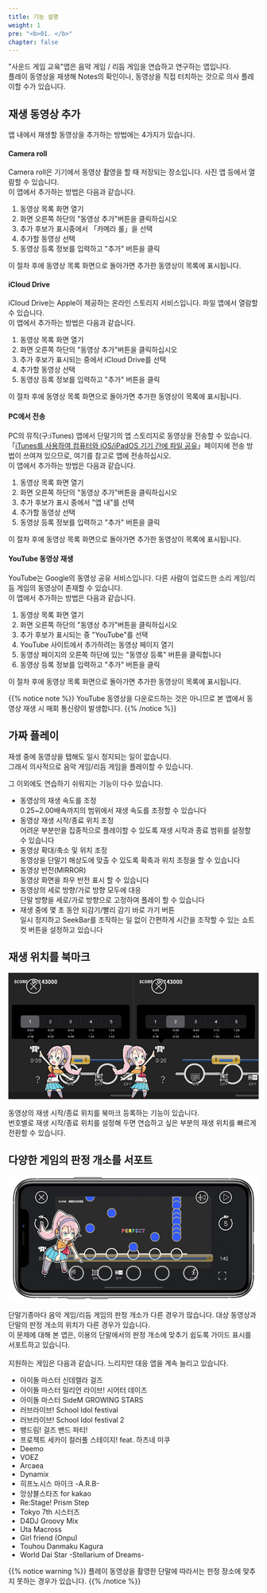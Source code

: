 ```yaml
---
title: 기능 설명
weight: 1
pre: "<b>01. </b>"
chapter: false
---
```


"사운드 게임 교육"앱은 음악 게임 / 리듬 게임을 연습하고 연구하는 앱입니다.<br>
플레이 동영상을 재생해 Notes의 확인이나, 동영상을 직접 터치하는 것으로 의사 플레이할 수가 있습니다.

## 재생 동영상 추가

앱 내에서 재생할 동영상을 추가하는 방법에는 4가지가 있습니다.

#### Camera roll

Camera roll은 기기에서 동영상 촬영을 할 때 저장되는 장소입니다. 사진 앱 등에서 열람할 수 있습니다.<br>
이 앱에서 추가하는 방법은 다음과 같습니다.

1. 동영상 목록 화면 열기
2. 화면 오른쪽 하단의 "동영상 추가"버튼을 클릭하십시오
3. 추가 후보가 표시중에서 「카메라 롤」을 선택
4. 추가할 동영상 선택
5. 동영상 등록 정보를 입력하고 "추가" 버튼을 클릭

이 절차 후에 동영상 목록 화면으로 돌아가면 추가한 동영상이 목록에 표시됩니다.

#### iCloud Drive

iCloud Drive는 Apple이 제공하는 온라인 스토리지 서비스입니다. 파일 앱에서 열람할 수 있습니다.<br>
이 앱에서 추가하는 방법은 다음과 같습니다.

1. 동영상 목록 화면 열기
2. 화면 오른쪽 하단의 "동영상 추가"버튼을 클릭하십시오
3. 추가 후보가 표시되는 중에서 iCloud Drive를 선택
4. 추가할 동영상 선택
5. 동영상 등록 정보를 입력하고 "추가" 버튼을 클릭

이 절차 후에 동영상 목록 화면으로 돌아가면 추가한 동영상이 목록에 표시됩니다.

#### PC에서 전송

PC의 뮤직(구:iTunes) 앱에서 단말기의 앱 스토리지로 동영상을 전송할 수 있습니다.<br>
「<a href= "https://support.apple.com/ja-jp/HT201301" >iTunes를 사용하여 컴퓨터와 iOS/iPadOS 기기 간에 파일 공유</a>」페이지에 전송 방법이 쓰여져 있으므로, 여기를 참고로 앱에 전송하십시오.<br>
이 앱에서 추가하는 방법은 다음과 같습니다.

1. 동영상 목록 화면 열기
2. 화면 오른쪽 하단의 "동영상 추가"버튼을 클릭하십시오
3. 추가 후보가 표시 중에서 "앱 내"를 선택
4. 추가할 동영상 선택
5. 동영상 등록 정보를 입력하고 "추가" 버튼을 클릭

이 절차 후에 동영상 목록 화면으로 돌아가면 추가한 동영상이 목록에 표시됩니다.

#### YouTube 동영상 재생

YouTube는 Google의 동영상 공유 서비스입니다. 다른 사람이 업로드한 소리 게임/리듬 게임의 동영상이 존재할 수 있습니다.<br>
이 앱에서 추가하는 방법은 다음과 같습니다.

1. 동영상 목록 화면 열기
2. 화면 오른쪽 하단의 "동영상 추가"버튼을 클릭하십시오
3. 추가 후보가 표시되는 중 "YouTube"를 선택
4. YouTube 사이트에서 추가하려는 동영상 페이지 열기
5. 동영상 페이지의 오른쪽 하단에 있는 "동영상 등록" 버튼을 클릭합니다
6. 동영상 등록 정보를 입력하고 "추가" 버튼을 클릭

이 절차 후에 동영상 목록 화면으로 돌아가면 추가한 동영상이 목록에 표시됩니다.

{{% notice note %}}
YouTube 동영상을 다운로드하는 것은 아니므로 본 앱에서 동영상 재생 시 매회 통신량이 발생합니다.
{{% /notice %}}


## 가짜 플레이

재생 중에 동영상을 탭해도 일시 정지되는 일이 없습니다.<br>
그래서 의사적으로 음악 게임/리듬 게임을 플레이할 수 있습니다.<br>

그 이외에도 연습하기 쉬워지는 기능이 다수 있습니다.

- 동영상의 재생 속도를 조정<br>0.25~2.00배속까지의 범위에서 재생 속도를 조정할 수 있습니다
- 동영상 재생 시작/종료 위치 조정<br>어려운 부분만을 집중적으로 플레이할 수 있도록 재생 시작과 종료 범위를 설정할 수 있습니다
- 동영상 확대/축소 및 위치 조정<br>동영상을 단말기 해상도에 맞출 수 있도록 확축과 위치 조정을 할 수 있습니다
- 동영상 반전(MIRROR)<br>동영상 화면을 좌우 반전 표시 할 수 있습니다
- 동영상의 세로 방향/가로 방향 모두에 대응<br>단말 방향을 세로/가로 방향으로 고정하여 플레이 할 수 있습니다
- 재생 중에 몇 초 동안 되감기/빨리 감기 바로 가기 버튼<br>일시 정지하고 SeekBar를 조작하는 일 없이 간편하게 시간을 조작할 수 있는 쇼트 컷 버튼을 설정하고 있습니다

## 재생 위치를 북마크

![video scale](img_video_bookmark.png#imgleft)
<div class="clear clear_box"></div>
동영상의 재생 시작/종료 위치를 북마크 등록하는 기능이 있습니다.<br>
번호별로 재생 시작/종료 위치를 설정해 두면 연습하고 싶은 부분의 재생 위치를 빠르게 전환할 수 있습니다.<br>

## 다양한 게임의 판정 개소를 서포트

![video scale](img_video_scale.png#imgleft)
<div class="clear clear_box"></div>
단말기종마다 음악 게임/리듬 게임의 판정 개소가 다른 경우가 많습니다. 대상 동영상과 단말의 판정 개소의 위치가 다른 경우가 있습니다.<br>
이 문제에 대해 본 앱은, 이용의 단말에서의 판정 개소에 맞추기 쉽도록 가이드 표시를 서포트하고 있습니다.<br><br>
지원하는 게임은 다음과 같습니다. 느리지만 대응 앱을 계속 늘리고 있습니다.<br>

- 아이돌 마스터 신데렐라 걸즈
- 아이돌 마스터 밀리언 라이브! 시어터 데이즈
- 아이돌 마스터 SideM GROWING STARS
- 러브라이브! School Idol festival
- 러브라이브! School Idol festival 2
- 뱅드림! 걸즈 밴드 파티!
- 프로젝트 세카이 컬러풀 스테이지! feat. 하츠네 미쿠
- Deemo
- VOEZ
- Arcaea
- Dynamix
- 히프노시스 마이크 -A.R.B-
- 앙상블스타즈 for kakao
- Re:Stage! Prism Step
- Tokyo 7th 시스터즈
- D4DJ Groovy Mix
- Uta Macross
- Girl friend (Onpu)
- Touhou Danmaku Kagura
- World Dai Star -Stellarium of Dreams-

{{% notice warning %}}
플레이 동영상을 촬영한 단말에 따라서는 판정 장소에 맞추지 못하는 경우가 있습니다.
{{% /notice %}}